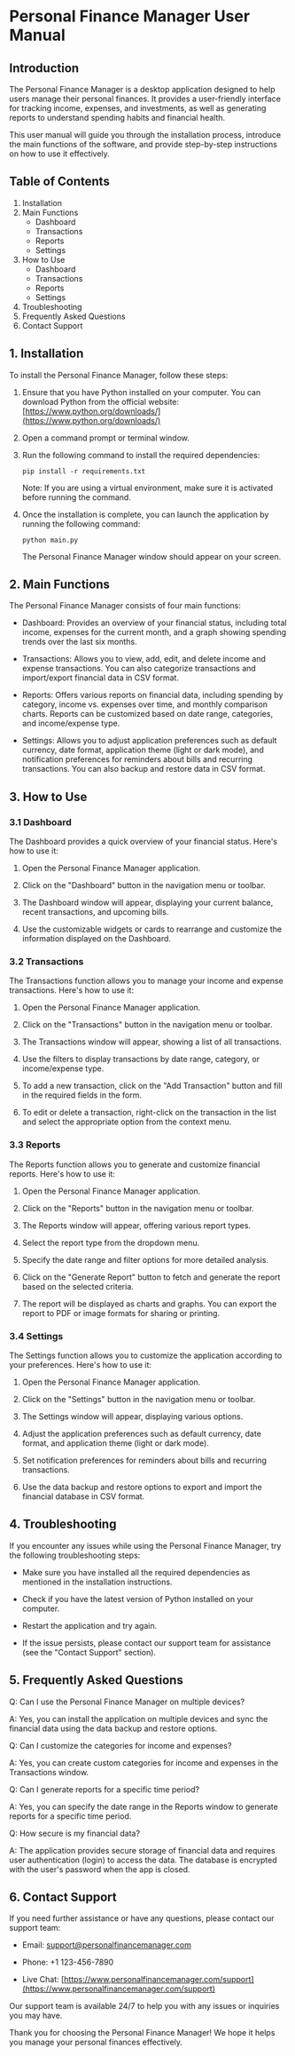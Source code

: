 # Personal Finance Manager User Manual

## Introduction

The Personal Finance Manager is a desktop application designed to help users manage their personal finances. It provides a user-friendly interface for tracking income, expenses, and investments, as well as generating reports to understand spending habits and financial health.

This user manual will guide you through the installation process, introduce the main functions of the software, and provide step-by-step instructions on how to use it effectively.

## Table of Contents

1. Installation
2. Main Functions
   - Dashboard
   - Transactions
   - Reports
   - Settings
3. How to Use
   - Dashboard
   - Transactions
   - Reports
   - Settings
4. Troubleshooting
5. Frequently Asked Questions
6. Contact Support

## 1. Installation

To install the Personal Finance Manager, follow these steps:

1. Ensure that you have Python installed on your computer. You can download Python from the official website: [https://www.python.org/downloads/](https://www.python.org/downloads/)

2. Open a command prompt or terminal window.

3. Run the following command to install the required dependencies:

   ```
   pip install -r requirements.txt
   ```

   Note: If you are using a virtual environment, make sure it is activated before running the command.

4. Once the installation is complete, you can launch the application by running the following command:

   ```
   python main.py
   ```

   The Personal Finance Manager window should appear on your screen.

## 2. Main Functions

The Personal Finance Manager consists of four main functions:

- Dashboard: Provides an overview of your financial status, including total income, expenses for the current month, and a graph showing spending trends over the last six months.

- Transactions: Allows you to view, add, edit, and delete income and expense transactions. You can also categorize transactions and import/export financial data in CSV format.

- Reports: Offers various reports on financial data, including spending by category, income vs. expenses over time, and monthly comparison charts. Reports can be customized based on date range, categories, and income/expense type.

- Settings: Allows you to adjust application preferences such as default currency, date format, application theme (light or dark mode), and notification preferences for reminders about bills and recurring transactions. You can also backup and restore data in CSV format.

## 3. How to Use

### 3.1 Dashboard

The Dashboard provides a quick overview of your financial status. Here's how to use it:

1. Open the Personal Finance Manager application.

2. Click on the "Dashboard" button in the navigation menu or toolbar.

3. The Dashboard window will appear, displaying your current balance, recent transactions, and upcoming bills.

4. Use the customizable widgets or cards to rearrange and customize the information displayed on the Dashboard.

### 3.2 Transactions

The Transactions function allows you to manage your income and expense transactions. Here's how to use it:

1. Open the Personal Finance Manager application.

2. Click on the "Transactions" button in the navigation menu or toolbar.

3. The Transactions window will appear, showing a list of all transactions.

4. Use the filters to display transactions by date range, category, or income/expense type.

5. To add a new transaction, click on the "Add Transaction" button and fill in the required fields in the form.

6. To edit or delete a transaction, right-click on the transaction in the list and select the appropriate option from the context menu.

### 3.3 Reports

The Reports function allows you to generate and customize financial reports. Here's how to use it:

1. Open the Personal Finance Manager application.

2. Click on the "Reports" button in the navigation menu or toolbar.

3. The Reports window will appear, offering various report types.

4. Select the report type from the dropdown menu.

5. Specify the date range and filter options for more detailed analysis.

6. Click on the "Generate Report" button to fetch and generate the report based on the selected criteria.

7. The report will be displayed as charts and graphs. You can export the report to PDF or image formats for sharing or printing.

### 3.4 Settings

The Settings function allows you to customize the application according to your preferences. Here's how to use it:

1. Open the Personal Finance Manager application.

2. Click on the "Settings" button in the navigation menu or toolbar.

3. The Settings window will appear, displaying various options.

4. Adjust the application preferences such as default currency, date format, and application theme (light or dark mode).

5. Set notification preferences for reminders about bills and recurring transactions.

6. Use the data backup and restore options to export and import the financial database in CSV format.

## 4. Troubleshooting

If you encounter any issues while using the Personal Finance Manager, try the following troubleshooting steps:

- Make sure you have installed all the required dependencies as mentioned in the installation instructions.

- Check if you have the latest version of Python installed on your computer.

- Restart the application and try again.

- If the issue persists, please contact our support team for assistance (see the "Contact Support" section).

## 5. Frequently Asked Questions

Q: Can I use the Personal Finance Manager on multiple devices?

A: Yes, you can install the application on multiple devices and sync the financial data using the data backup and restore options.

Q: Can I customize the categories for income and expenses?

A: Yes, you can create custom categories for income and expenses in the Transactions window.

Q: Can I generate reports for a specific time period?

A: Yes, you can specify the date range in the Reports window to generate reports for a specific time period.

Q: How secure is my financial data?

A: The application provides secure storage of financial data and requires user authentication (login) to access the data. The database is encrypted with the user's password when the app is closed.

## 6. Contact Support

If you need further assistance or have any questions, please contact our support team:

- Email: support@personalfinancemanager.com

- Phone: +1 123-456-7890

- Live Chat: [https://www.personalfinancemanager.com/support](https://www.personalfinancemanager.com/support)

Our support team is available 24/7 to help you with any issues or inquiries you may have.

Thank you for choosing the Personal Finance Manager! We hope it helps you manage your personal finances effectively.

```